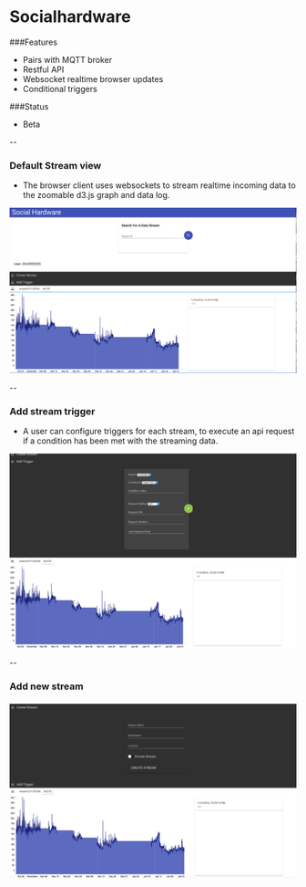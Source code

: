 # Socialhardware

###Features 
- Pairs with MQTT broker
- Restful API
- Websocket realtime browser updates
- Conditional triggers

###Status
- Beta

--

### Default Stream view
- The browser client uses websockets to stream realtime incoming data to the zoomable d3.js graph and data log. 

![Image](socialhw1.png?raw=true)

--
### Add stream trigger
- A user can configure triggers for each stream, to execute an api request if a condition has been met with the streaming data. 

![Image](socialhw3.png?raw=true)

--
### Add new stream
![Image](socialhw2.png?raw=true)
